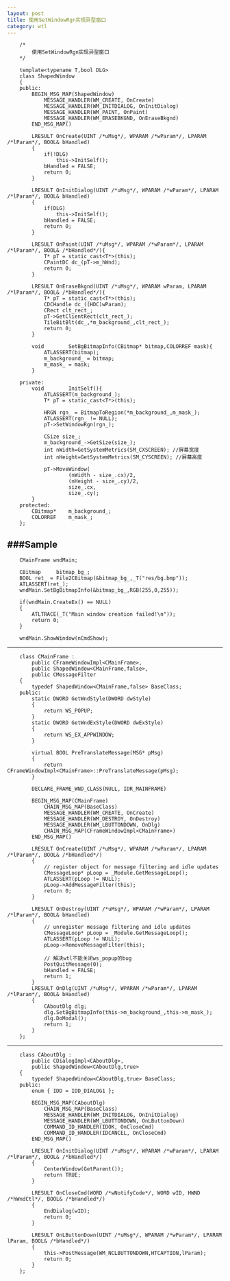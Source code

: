 ```yaml
---
layout: post
title: 使用SetWindowRgn实现异型窗口
category: wtl
---
```


        /*
            使用SetWindowRgn实现异型窗口
        */

        template<typename T,bool DLG>
        class ShapedWindow
        {
        public:
            BEGIN_MSG_MAP(ShapedWindow)
                MESSAGE_HANDLER(WM_CREATE, OnCreate)
                MESSAGE_HANDLER(WM_INITDIALOG, OnInitDialog)
                MESSAGE_HANDLER(WM_PAINT, OnPaint)
                MESSAGE_HANDLER(WM_ERASEBKGND, OnEraseBkgnd)
            END_MSG_MAP()

            LRESULT OnCreate(UINT /*uMsg*/, WPARAM /*wParam*/, LPARAM /*lParam*/, BOOL& bHandled)
            {
                if(!DLG)
                    this->InitSelf();
                bHandled = FALSE;
                return 0;
            }

            LRESULT OnInitDialog(UINT /*uMsg*/, WPARAM /*wParam*/, LPARAM /*lParam*/, BOOL& bHandled)
            {
                if(DLG)
                    this->InitSelf();
                bHandled = FALSE;
                return 0;
            }

            LRESULT OnPaint(UINT /*uMsg*/, WPARAM /*wParam*/, LPARAM /*lParam*/, BOOL& /*bHandled*/){
                T* pT = static_cast<T*>(this);
                CPaintDC dc_(pT->m_hWnd);
                return 0;
            }

            LRESULT OnEraseBkgnd(UINT /*uMsg*/, WPARAM wParam, LPARAM /*lParam*/, BOOL& /*bHandled*/){
                T* pT = static_cast<T*>(this);
                CDCHandle dc_((HDC)wParam);
                CRect clt_rect_;
                pT->GetClientRect(clt_rect_);
                TileBitBlt(dc_,*m_background_,clt_rect_);
                return 0;
            }

            void		SetBgBitmapInfo(CBitmap* bitmap,COLORREF mask){
                ATLASSERT(bitmap);
                m_background_ = bitmap;
                m_mask_ = mask;
            }

        private:
            void		InitSelf(){
                ATLASSERT(m_background_);
                T* pT = static_cast<T*>(this);

                HRGN rgn_ = BitmapToRegion(*m_background_,m_mask_);
                ATLASSERT(rgn_ != NULL);
                pT->SetWindowRgn(rgn_);

                CSize size_;
                m_background_->GetSize(size_);
                int nWidth=GetSystemMetrics(SM_CXSCREEN); //屏幕宽度
                int nHeight=GetSystemMetrics(SM_CYSCREEN); //屏幕高度

                pT->MoveWindow(
                        (nWidth - size_.cx)/2,
                        (nHeight - size_.cy)/2,
                        size_.cx,
                        size_.cy);
            }
        protected:
            CBitmap*	m_background_;
            COLORREF	m_mask_;
        };
        
###Sample
---

        CMainFrame wndMain;

        CBitmap		bitmap_bg_;
        BOOL ret_ = File2CBitmap(&bitmap_bg_,_T("res/bg.bmp"));
        ATLASSERT(ret_);
        wndMain.SetBgBitmapInfo(&bitmap_bg_,RGB(255,0,255));

        if(wndMain.CreateEx() == NULL)
        {
            ATLTRACE(_T("Main window creation failed!\n"));
            return 0;
        }

        wndMain.ShowWindow(nCmdShow);
        
---


        class CMainFrame :
            public CFrameWindowImpl<CMainFrame>,
            public ShapedWindow<CMainFrame,false>,
            public CMessageFilter
        {
            typedef ShapedWindow<CMainFrame,false> BaseClass;
        public:
            static DWORD GetWndStyle(DWORD dwStyle)
            {
                return WS_POPUP;
            }
            static DWORD GetWndExStyle(DWORD dwExStyle)
            {
                return WS_EX_APPWINDOW;
            }

            virtual BOOL PreTranslateMessage(MSG* pMsg)
            {
                return CFrameWindowImpl<CMainFrame>::PreTranslateMessage(pMsg);
            }

            DECLARE_FRAME_WND_CLASS(NULL, IDR_MAINFRAME)

            BEGIN_MSG_MAP(CMainFrame)
                CHAIN_MSG_MAP(BaseClass)
                MESSAGE_HANDLER(WM_CREATE, OnCreate)
                MESSAGE_HANDLER(WM_DESTROY, OnDestroy)
                MESSAGE_HANDLER(WM_LBUTTONDOWN, OnDlg)
                CHAIN_MSG_MAP(CFrameWindowImpl<CMainFrame>)
            END_MSG_MAP()

            LRESULT OnCreate(UINT /*uMsg*/, WPARAM /*wParam*/, LPARAM /*lParam*/, BOOL& /*bHandled*/)
            {
                // register object for message filtering and idle updates
                CMessageLoop* pLoop = _Module.GetMessageLoop();
                ATLASSERT(pLoop != NULL);
                pLoop->AddMessageFilter(this);
                return 0;
            }

            LRESULT OnDestroy(UINT /*uMsg*/, WPARAM /*wParam*/, LPARAM /*lParam*/, BOOL& bHandled)
            {
                // unregister message filtering and idle updates
                CMessageLoop* pLoop = _Module.GetMessageLoop();
                ATLASSERT(pLoop != NULL);
                pLoop->RemoveMessageFilter(this);

                // 解决wtl不能关闭ws_popup的bug
                PostQuitMessage(0);
                bHandled = FALSE;
                return 1;
            }
            LRESULT OnDlg(UINT /*uMsg*/, WPARAM /*wParam*/, LPARAM /*lParam*/, BOOL& bHandled)
            {
                CAboutDlg dlg;
                dlg.SetBgBitmapInfo(this->m_background_,this->m_mask_);
                dlg.DoModal();
                return 1;
            }
        };
        
---


        class CAboutDlg :
            public CDialogImpl<CAboutDlg>,
            public ShapedWindow<CAboutDlg,true>
        {
            typedef ShapedWindow<CAboutDlg,true> BaseClass;
        public:
            enum { IDD = IDD_DIALOG1 };

            BEGIN_MSG_MAP(CAboutDlg)
                CHAIN_MSG_MAP(BaseClass)
                MESSAGE_HANDLER(WM_INITDIALOG, OnInitDialog)
                MESSAGE_HANDLER(WM_LBUTTONDOWN, OnLButtonDown)
                COMMAND_ID_HANDLER(IDOK, OnCloseCmd)
                COMMAND_ID_HANDLER(IDCANCEL, OnCloseCmd)
            END_MSG_MAP()

            LRESULT OnInitDialog(UINT /*uMsg*/, WPARAM /*wParam*/, LPARAM /*lParam*/, BOOL& /*bHandled*/)
            {
                CenterWindow(GetParent());
                return TRUE;
            }

            LRESULT OnCloseCmd(WORD /*wNotifyCode*/, WORD wID, HWND /*hWndCtl*/, BOOL& /*bHandled*/)
            {
                EndDialog(wID);
                return 0;
            }

            LRESULT OnLButtonDown(UINT /*uMsg*/, WPARAM /*wParam*/, LPARAM lParam, BOOL& /*bHandled*/)
            {
                this->PostMessage(WM_NCLBUTTONDOWN,HTCAPTION,lParam);
                return 0;
            }
        };
